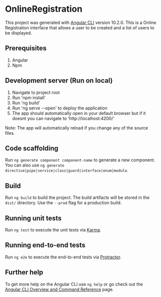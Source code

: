 # OnlineRegistration

This project was generated with [Angular CLI](https://github.com/angular/angular-cli) version 10.2.0. This is a Online Registration interface that allows a user to be created and a list of users to be displayed.

## Prerequisites
1. Angular
2. Npm

## Development server (Run on local)
1. Navigate to project root
2. Run 'npm install'
3. Run 'ng build'
4. Run 'ng serve --open' to deploy the application
5. The app should automatically open in your default browser but if it doesnt you can navigate to 'http://localhost:4200/' 

Note: The app will automatically reload if you change any of the source files.

## Code scaffolding

Run `ng generate component component-name` to generate a new component. You can also use `ng generate directive|pipe|service|class|guard|interface|enum|module`.

## Build

Run `ng build` to build the project. The build artifacts will be stored in the `dist/` directory. Use the `--prod` flag for a production build.

## Running unit tests

Run `ng test` to execute the unit tests via [Karma](https://karma-runner.github.io).

## Running end-to-end tests

Run `ng e2e` to execute the end-to-end tests via [Protractor](http://www.protractortest.org/).

## Further help

To get more help on the Angular CLI use `ng help` or go check out the [Angular CLI Overview and Command Reference](https://angular.io/cli) page.
